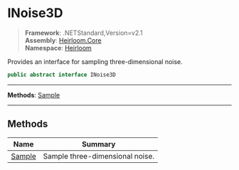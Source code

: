 # INoise3D

> **Framework**: .NETStandard,Version=v2.1  
> **Assembly**: [Heirloom.Core][0]  
> **Namespace**: [Heirloom][0]  

Provides an interface for sampling three-dimensional noise.

```cs
public abstract interface INoise3D
```

--------------------------------------------------------------------------------

**Methods**: [Sample][1]

--------------------------------------------------------------------------------

## Methods

| Name        | Summary                         |
|-------------|---------------------------------|
| [Sample][1] | Sample three-dimensional noise. |

[0]: ../Heirloom.Core.md
[1]: Heirloom.INoise3D.Sample.md
